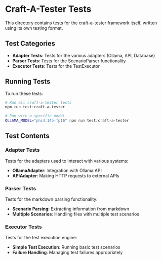 # Craft-A-Tester Tests

This directory contains tests for the craft-a-tester framework itself, written using its own testing format.

## Test Categories

- **Adapter Tests**: Tests for the various adapters (Ollama, API, Database)
- **Parser Tests**: Tests for the ScenarioParser functionality
- **Executor Tests**: Tests for the TestExecutor 

## Running Tests

To run these tests:

```bash
# Run all craft-a-tester tests
npm run test:craft-a-tester

# Run with a specific model
OLLAMA_MODEL="phi4:14b-fp16" npm run test:craft-a-tester
```

## Test Contents

### Adapter Tests

Tests for the adapters used to interact with various systems:

- **OllamaAdapter**: Integration with Ollama API
- **APIAdapter**: Making HTTP requests to external APIs

### Parser Tests

Tests for the markdown parsing functionality:

- **Scenario Parsing**: Extracting information from markdown
- **Multiple Scenarios**: Handling files with multiple test scenarios

### Executor Tests

Tests for the test execution engine:

- **Simple Test Execution**: Running basic test scenarios
- **Failure Handling**: Managing test failures appropriately